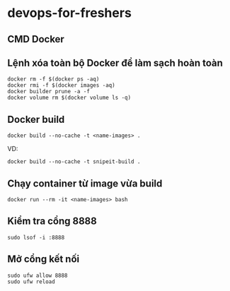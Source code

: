 ﻿# devops-for-freshers

CMD Docker
--------


## Lệnh xóa toàn bộ Docker để làm sạch hoàn toàn

```
docker rm -f $(docker ps -aq)
docker rmi -f $(docker images -aq)
docker builder prune -a -f
docker volume rm $(docker volume ls -q)

```

## Docker build

```
docker build --no-cache -t <name-images> .
```
VD:
```
docker build --no-cache -t snipeit-build .
```

## Chạy container từ image vừa build

```
docker run --rm -it <name-images> bash

```


## Kiểm tra cổng 8888

```
sudo lsof -i :8888
```

## Mở cổng kết nối

```
sudo ufw allow 8888
sudo ufw reload
```






